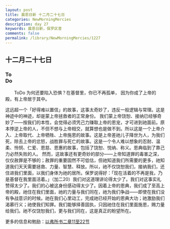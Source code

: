 ```yaml
---
layout: post
title: 晨恩日新 十二月二十七日
categories: NewMorningMercies
description: day 27
keywords: 晨恩日新，保罗区普
comments: false
permalink: /library/NewMorningMercies/1227
---
```


## 十二月二十七日

### To <br> Do

&emsp;&emsp;ToDo
为何还要陷入恐惧？在基督里，你已不再孤单，
因为你成了上帝的殿，有上帝居于其中。
 
这远超一个「好得难以置信」的故事，这事太奇妙了，违反一般逻辑与常理。这是神迹中的神迹，却是蒙上帝拯救者的正常身份。
我们蒙上帝饶恕、接纳已经够奇妙了——按我们的本性，会觉得必须凭己力赚取上帝的恩宠，才可进到祂面前。原本悖逆上帝的人，不但不想与上帝相交，就算想也是做不到。所以这是一个上帝介入、上帝取代、上帝牺牲、上帝施恩的故事。这是上帝差祂儿子降世为人，为我们死，除去上帝的忿怒，战胜罪与死亡的故事。这是一个令人难以想象的忍耐、温柔、怜悯、仁爱、恩慈、恩惠的故事，包括了饶恕、悦纳、称义。恩典临到了靠己力必然失败的人。
然而，这故事还有更奇妙的部分——上帝知道罪的毒害之深，仅仅赦罪是不够的；赦罪的重要固然不可低估，但祂知道我们所需要的更多，祂知道我们天天需要拯救、力量、智慧、释放。所以，祂不仅饶恕我们，接纳我们，还住进我们里面，以我们身体为祂的居所。保罗说得好：「现在活着的不再是我，乃是基督在我里面活着。」（加二20）我们对这道理讲论得太少了。我们对这事实礼赞得太少了。我们的心被这身份感动得太少了。因着上帝的恩典，我们成了至高上帝的殿，祂住在我们里面，祂的力量与我们同在，祂为我们争战——即使在我们没有争战意识的时候。祂在我们心里动工，完成祂已经开始的恩典大功；祂激励我们渴慕行义；祂使我们知罪。我们能够择善固执，只因祂住在我们里面施恩，赐力量给我们。祂不仅饶恕我们，更与我们同在，这是真正的盼望所在。

更多的信息和勉励：[以弗所书二章11至22节]()
